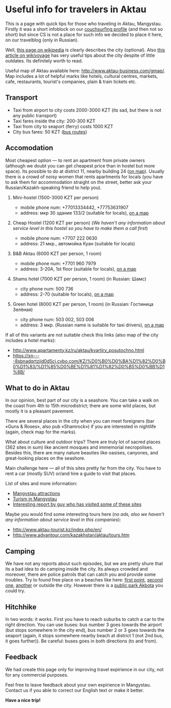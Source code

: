 # Useful info for travelers in Aktau
This is a page with quick tips for those who traveling in Aktau, Mangystau. Firstly it was a short infoblock on our [couchsurfing profile](https://www.couchsurfing.com/people/brightcurly) (and then not so short) but since CS is not a place for such info we decided to place it here, on our travelblog (only in Russian).

Well, [this page on wikipedia](https://en.wikipedia.org/wiki/Aktau) is clearly describes the city (optional).
Also [this article on wikivoyage](https://en.wikivoyage.org/wiki/Aktau) has very useful tips about the city despite of little outdates. Its definitely worth to read.

Useful map of Aktau available here: <http://www.aktau-business.com/gmap/>.
Map includes a lot of helpful marks like hotels, cultural centres, markets, cafe, restaurants, tourist's companies, plain & train tickets etc.


## Transport
- Taxi from airport to city costs 2000-3000 KZT (its sad, but there is not any public transport)
- Taxi fares inside the city: 200-300 KZT
- Taxi from city to seaport (ferry) costs 1000 KZT
- City bus fares: 50 KZT ([bus routes](http://www.aktau-business.com/bus/))


## Accomodation
Most cheapest option — to rent an apartment from private owners (although we doubt you can get cheapest price than in hostel but more space). Its possible to do at district 11, nearby building 24 ([on map](http://www.aktau-business.com/gmap/?coord=43.656152,51.152505&z=17&t=k)). Usually there is a crowd of noisy women that rents apartments for locals (you have to ask them for accommodation straight on the street, better ask your Russian/Kazakh-speaking friend to help you).

1. Mini-hostel (1500-3000 KZT per person)
    - mobile phone num: +77013334442, +77753631907
    - address: мкр 30 здание 133/2 (suitable for locals), [on a map](http://www.aktau-business.com/gmap/?coord=43.68118,51.16274&z=17&t=k)

2. Cheap Hostel (1200 KZT per person) (_We haven't any information about service level in this hostel so you have to make them a call first_)
    - mobile phone num: +7707 222 0630
    - address: 21 мкр., автомойка Куан (suitable for locals)

3. B&B Aktau (6000 KZT per person, 1 room)
    - mobile phone num: +7701 960 7979
    - address: 3-20A, 1st floor (suitable for locals), [on a map]( http://www.aktau-business.com/gmap/?coord=43.636448,51.182181&z=17&t=k)

4. Shams hotel (7000 KZT per person, 1 room) (in Russian: Шамс)
    - city phone num: 500 736
    - address: 2-70 (suitable for locals), [on a map]( http://www.aktau-business.com/gmap/?coord=43.635734,51.170819&z=17&t=k)

5. Green hotel (8000 KZT per person, 1 room) (in Russian: Гостиница Зелёная)
    - city phone num: 503 002, 503 006
    - address: 3 мкр. (Russian name is suitable for taxi drivers), [on a map](http://www.aktau-business.com/gmap/?coord=43.635563,51.180893&z=17&t=k)

If all of this variants are not suitable check this links (also map of the city includes a hotel marks):
- http://www.apartamenty.kz/ru/aktau/kvartiry_posutochno.html
- https://xn----8sbnadqrtzjid0d5cj.cybo.com/KZ/%D0%B0%D0%BA%D1%82%D0%B0%D1%83/%D1%85%D0%BE%D1%81%D1%82%D0%B5%D0%BB%D1%8B/


## What to do in Aktau
In our opinion, best part of our city is a seashore. You can take a walk on the coast from 4th to 15th microdistrict; there are some wild places, but mostly it is a pleasant pavement.

There are several places in the city when you can meet foreigners (bar «Guns & Roses», also pub «Shamrock») if you are interested in nightlife (again, check map for the marks).

What about culture and outdoor trips? There are truly lot of sacred places (362 sites in sum) like ancient mosques and immemorial necropolises. Besides this, there are many nature beauties like oasises, canyones, and great-looking places on the seashore.

Main challenge here — all of this sites pretty far from the city. You have to rent a car (mostly SUV) or/and hire a guide to visit that places.

List of sites and more information:
- [Mangystau attractions](http://visitkazakhstan.kz/en/guide/places/11/5/)
- [Turism in Mangystau](http://en.mangystau.info/turizm/turism)
- [Interesting report by guy who has visited some of these sites](https://www.lonelyplanet.com/thorntree/forums/asia-central-asia/kazakhstan/aktau-and-mangistau-region)

Maybe you would find some interesting tours here (_no ads, also we haven't any information about service level in this companies_):
- http://www.aktau-tourist.kz/index.php/en/
- http://www.advantour.com/kazakhstan/aktau/tours.htm


## Camping
We have not any reports about such episodes, but we are pretty shure that its a bad idea to do camping inside the city. Its always crowded and moreover, there are police patrols that can catch you and provide some troubles. Try to found free place on a beaches like here: [first point](https://goo.gl/maps/vEU5YiL9fc22), [second one](https://goo.gl/maps/rbr4R4SNivH2), [another](https://goo.gl/maps/bYHiMzgWtLo) or outside the city. However there is a [public park Akbota](https://goo.gl/maps/Aau19Yh51p92) you could try.

## Hitchhike
In two words: it works. First you have to reach suburbs to catch a car to the right direction. You can use buses: bus number 3 goes towards the airport (but stops somewhere in the city end), bus number 2 or 3 goes towards the seaport (again, it stops somewhere nearby beach at district 1 (not 2nd bus, it goes further)). Be careful: buses goes in both directions (to and from).

## Feedback
We had create this page only for improving travel expirience in our city, not for any commercial purposes.

Feel free to leave feedback about your own expirience in Mangystau. Contact us if you able to correct our English text or make it better.

**Have a nice trip!**
